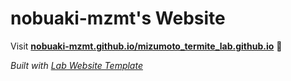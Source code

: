 
# nobuaki-mzmt's Website

Visit **[nobuaki-mzmt.github.io/mizumoto_termite_lab.github.io](https://nobuaki-mzmt.github.io/mizumoto_termite_lab.github.io)** 🚀

_Built with [Lab Website Template](https://greene-lab.gitbook.io/lab-website-template-docs)_


